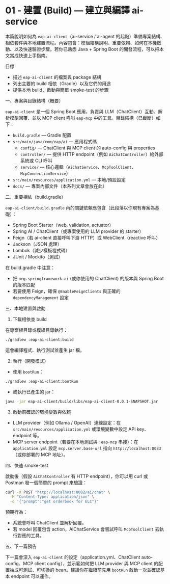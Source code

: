 # 01 - 建置 (Build) — 建立與編譯 ai-service

本篇說明如何為 `eap-ai-client`（ai-service / ai-agent 的起點）準備專案結構、相依套件與本地建置流程。內容包含：模組結構說明、重要依賴、如何在本機啟動、以及快速驗證步驟。若你已熟悉 Java + Spring Boot 的開發流程，可以把本文當成快速上手指南。

目標

- 描述 `eap-ai-client` 的檔案與 package 結構
- 列出主要的 build 相依（Gradle）以及它們的用途
- 提供本地 build、啟動與簡單 smoke-test 的步驟

一、專案與目錄結構（概要）

`eap-ai-client` 是一個 Spring Boot 應用，負責與 LLM（ChatClient）互動、解析模型回覆、並以 MCP client 呼叫 `eap-mcp` 中的工具。目錄結構（已截斷）如下：

- `build.gradle` — Gradle 配置
- `src/main/java/com/eap/ai` — 應用程式碼
  - `config/` — ChatClient 與 MCP client 的 auto-config 與 properties
  - `controller/` — 提供 HTTP endpoint（例如 `AiChatController`）給外部系統或 CLI 呼叫
  - `service/` — 核心邏輯（`AiChatService`、`McpToolClient`、`McpConnectionService`）
- `src/main/resources/application.yml` — 本地/預設設定
- `docs/` — 專案內部文件（本系列文章會放在此）

二、重要相依（build.gradle）

`eap-ai-client/build.gradle` 內的關鍵依賴應包含（此段落以你現有專案為基礎）：

- Spring Boot Starter（web, validation, actuator）
- Spring AI / ChatClient（或專案使用的 LLM provider 的 starter）
- Feign（若 ai-client 直接呼叫下游 HTTP）或 WebClient（reactive 呼叫）
- Jackson（JSON 處理）
- Lombok（減少樣板程式碼）
- JUnit / Mockito（測試）

在 build.gradle 中注意：
- 把 `org.springframework.ai` (或你使用的 ChatClient) 的版本與 Spring Boot 的版本匹配
- 若要使用 Feign，確保 `@EnableFeignClients` 與正確的 `dependencyManagement` 設定

三、本地建置與啟動

1) 下載相依並 build

在專案根目錄或模組目錄執行：

```bash
./gradlew :eap-ai-client:build
```

這會編譯程式、執行測試並產生 jar 檔。

2) 執行（開發模式）

- 使用 `bootRun`：

```bash
./gradlew :eap-ai-client:bootRun
```

- 或執行已產生的 jar：

```bash
java -jar eap-ai-client/build/libs/eap-ai-client-0.0.1-SNAPSHOT.jar
```

3) 啟動前確認的環境變數與依賴

- LLM provider（例如 Ollama / OpenAI）連線設定：在 `src/main/resources/application.yml` 或環境變數中設定 API key、endpoint 等。
- MCP server endpoint（若要在本地測試與 `:eap-mcp` 串接）：在 `application.yml` 設定 `mcp.server.base-url` 指向 `http://localhost:8083`（或你部署的 MCP 地址）。

四、快速 smoke-test

啟動後（假設 `AiChatController` 有 HTTP endpoint），你可以用 curl 或 Postman 發一個簡單的 prompt 來驗證：

```bash
curl -X POST "http://localhost:8082/ai/chat" \
  -H "Content-Type: application/json" \
  -d '{"prompt":"get orderbook for ELC"}'
```

預期行為：
- 系統會呼叫 ChatClient 並解析回覆。
- 若 model 回覆包含 action，AiChatService 會嘗試呼叫 `McpToolClient` 去執行對應的工具。


五、下一篇預告

下一篇會深入 `eap-ai-client` 的設定（application.yml、ChatClient auto-config、MCP client config），並示範如何把 LLM provider 與 MCP client 的配置抽成可測試、可切換的 bean。建議你在繼續前先用 `bootRun` 啟動一次並確認基本 endpoint 可以運作。

